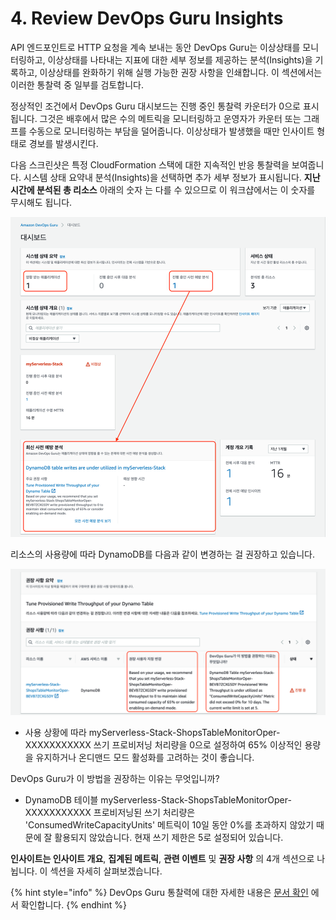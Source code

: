# 4. Review DevOps Guru Insights

&#x20;API 엔드포인트로 HTTP 요청을 계속 보내는 동안 DevOps Guru는 이상상태를 모니터링하고, 이상상태를 나타내는 지표에 대한 세부 정보를 제공하는 분석(Insights)을 기록하고, 이상상태를 완화하기 위해 실행 가능한 권장 사항을 인쇄합니다. 이 섹션에서는 이러한 통찰력 중 일부를 검토합니다.

&#x20;정상적인 조건에서 DevOps Guru 대시보드는 진행 중인 통찰력 카운터가 0으로 표시됩니다. 그것은 배후에서 많은 수의 메트릭을 모니터링하고 운영자가 카운터 또는 그래프를 수동으로 모니터링하는 부담을 덜어줍니다. 이상상태가 발생했을 때만 인사이트 형태로 경보를 발생시킨다.

&#x20;다음 스크린샷은 특정 CloudFormation 스택에 대한 지속적인 반응 통찰력을 보여줍니다. 시스템 상태 요약내 분석(Insights)을 선택하면 추가 세부 정보가 표시됩니다. **지난 시간에 분석된 총 리소스** 아래의 숫자 는 다를 수 있으므로 이 워크샵에서는 이 숫자를 무시해도 됩니다.

![](<../.gitbook/assets/image (1).png>)

리소스의 사용량에 따라 DynamoDB를 다음과 같이 변경하는 걸 권장하고 있습니다.

![](../.gitbook/assets/image.png)

* 사용 상황에 따라 myServerless-Stack-ShopsTableMonitorOper-XXXXXXXXXXX 쓰기 프로비저닝 처리량을 0으로 설정하여 65% 이상적인 용량을 유지하거나 온디맨드 모드 활성화를 고려하는 것이 좋습니다.

DevOps Guru가 이 방법을 권장하는 이유는 무엇입니까?

* DynamoDB 테이블 myServerless-Stack-ShopsTableMonitorOper-XXXXXXXXXXX 프로비저닝된 쓰기 처리량은 'ConsumedWriteCapacityUnits' 메트릭이 10일 동안 0%를 초과하지 않았기 때문에 잘 활용되지 않았습니다. 현재 쓰기 제한은 5로 설정되어 있습니다.

**인사이트는 인사이트 개요**, **집계된 메트릭**, **관련 이벤트** 및 **권장 사항** 의 4개 섹션으로 나뉩니다. 이 섹션을 자세히 살펴보겠습니다.

{% hint style="info" %}
DevOps Guru 통찰력에 대한 자세한 내용은 [문서 확인](https://docs.aws.amazon.com/devops-guru/latest/userguide/understanding-insights-console.html) 에서 확인합니다.
{% endhint %}
